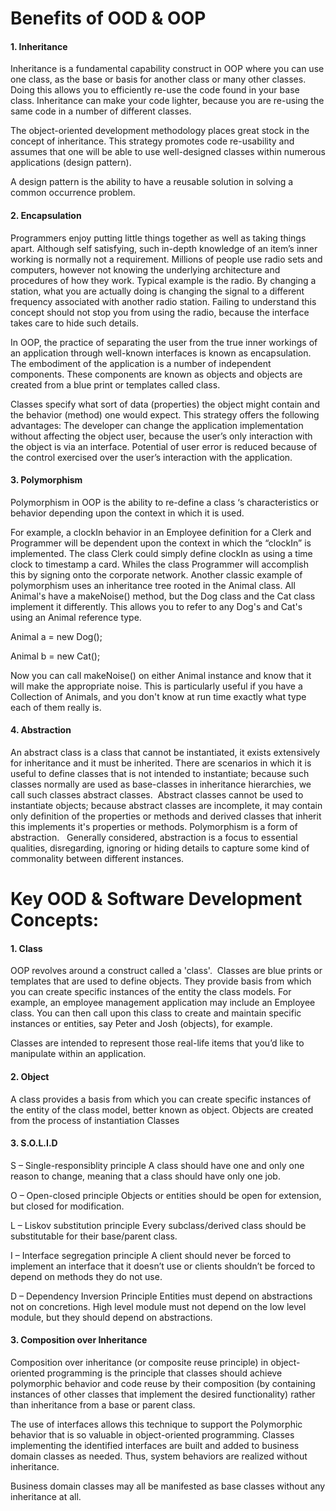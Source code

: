 

# Benefits of OOD & OOP

#### 1. Inheritance

Inheritance is a fundamental capability construct in OOP where you can use one class, as the base or basis for another class or many other classes. Doing this allows you to efficiently re-use the code found in your base class. 
Inheritance can make your code lighter, because you are re-using the same code in a number of different classes. 

The object-oriented development methodology places great stock in the concept of inheritance. This strategy promotes code re-usability and assumes that one will be able to use well-designed classes within numerous applications (design pattern).

A design pattern is the ability to have a reusable solution in solving a common occurrence problem. 


#### 2. Encapsulation

Programmers enjoy putting little things together as well as taking things apart. Although self satisfying, such in-depth knowledge of an item’s inner working is normally not a requirement. Millions of people use radio sets and computers, however not knowing the underlying architecture and procedures of how they work. Typical example is the radio. By changing a station, what you are actually doing is changing the 
signal to a different frequency associated with another radio station. Failing to understand this concept should not stop you from using the radio, because the interface takes care to hide such details.

In OOP, the practice of separating the user from the true inner workings of an application through well-known interfaces is known as encapsulation. The embodiment of the application is a number of independent components. These components are known as objects and objects are created from a blue print or templates called class.

Classes specify what sort of data (properties) the object might contain and the behavior (method) one would expect. This strategy offers the following advantages:
The developer can change the application implementation without affecting the object user, because the user’s only interaction with the object is via an interface.
Potential of user error is reduced because of the control exercised over the user’s interaction with the application.

#### 3. Polymorphism

Polymorphism in OOP is the ability to re-define a class ‘s characteristics or behavior depending upon the context in which it is used.

For example, a clockIn behavior in an Employee definition for a Clerk and Programmer will be dependent upon the context in which the “clockIn”  is implemented. The class Clerk could simply define clockIn  as using a time clock to timestamp a card. Whiles the class Programmer will accomplish this by signing onto the corporate network.
Another classic example of polymorphism uses an inheritance tree rooted in the Animal class. All Animal's have a makeNoise() method, but the Dog class and the Cat class implement it differently. This allows you to refer to any Dog's and Cat's using an Animal reference type.

Animal a = new Dog();

Animal b = new Cat();

Now you can call makeNoise() on either Animal instance and know that it will make the appropriate noise. This is particularly useful if you have a Collection of Animals, and you don't know at run time exactly what type each of them really is.

#### 4. Abstraction

An abstract class is a class that cannot be instantiated, it exists extensively for inheritance and it must be inherited. There are scenarios in which it is useful to define classes that is not intended to instantiate; because such classes normally are used as base-classes in inheritance hierarchies, we call such classes abstract classes.  Abstract classes cannot be used to instantiate objects; because abstract classes are incomplete, it may contain only definition of the properties or methods and derived classes that inherit this implements it's properties or methods. Polymorphism is a form of abstraction.  
Generally considered, abstraction is a focus to essential qualities, disregarding, ignoring or hiding details to capture some kind of commonality between different instances.


# Key OOD & Software Development Concepts:

#### 1. Class

OOP revolves around a construct called a 'class'.  Classes are blue prints or templates that are used to define objects.  They provide basis from which you can create specific instances of the entity the class models. For example, an employee management application may include an Employee class. You can then call upon this class to create and maintain specific instances or entities, say Peter and Josh (objects), for example.

Classes are intended to represent those real-life items that you’d like to manipulate within an application.


#### 2. Object

A class provides a basis from which you can create specific instances of the entity of the class model, better known as object. Objects are created from the process of instantiation Classes 

#### 3. S.O.L.I.D

S – Single-responsiblity principle
A class should have one and only one reason to change, meaning that a class should have only one job.


O – Open-closed principle
Objects or entities should be open for extension, but closed for modification.


L – Liskov substitution principle
Every subclass/derived class should be substitutable for their base/parent class.


I – Interface segregation principle
A client should never be forced to implement an interface that it doesn’t use or clients shouldn’t be forced to depend on methods they do not use.


D – Dependency Inversion Principle
Entities must depend on abstractions not on concretions. High level module must not depend on the low level module, but they should depend on abstractions.


#### 3. Composition over Inheritance

Composition over inheritance (or composite reuse principle) in object-oriented programming is the principle that classes should achieve polymorphic behavior and code reuse by their composition (by containing instances of other classes that implement the desired functionality) rather than inheritance from a base or parent class.

The use of interfaces allows this technique to support the Polymorphic behavior that is so valuable in object-oriented programming. Classes implementing the identified interfaces are built and added to business domain classes as needed. Thus, system behaviors are realized without inheritance.

Business domain classes may all be manifested as base classes without any inheritance at all.